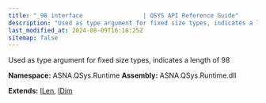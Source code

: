 ```yaml
---
title: "_98 interface                 | QSYS API Reference Guide"
description: "Used as type argument for fixed size types, indicates a length of 98  "
last_modified_at: 2024-08-09T16:18:25Z
sitemap: false
---
```


Used as type argument for fixed size types, indicates a length of 98 

**Namespace:** ASNA.QSys.Runtime
**Assembly:** ASNA.QSys.Runtime.dll

**Extends:** [ILen](/reference/runtime/qsys-runtime/i-len.html), [IDim](/reference/runtime/qsys-runtime/i-dim.html)
<br>
<br>
